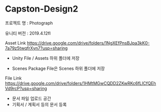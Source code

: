 # Capston-Design2

프로젝트 명 : Photograph

유니티 버전 : 2019.4.12fl

Asset Link
https://drive.google.com/drive/folders/1NgXEfPnsBJpa3kK0-7a79z5twqfrXyn7?usp=sharing
 - Unity File / Assets 하위 폴더에 저장
 * Scenes Package File은 Scenes 하위 폴더에 저장

File Link
https://drive.google.com/drive/folders/1HMtMGwCQDD2ZKwRKc6fLICfQEhVd9rcP?usp=sharing
 - 문서 파일 업로드 공간
 - 기획서 / 계획서 등의 문서 등록
